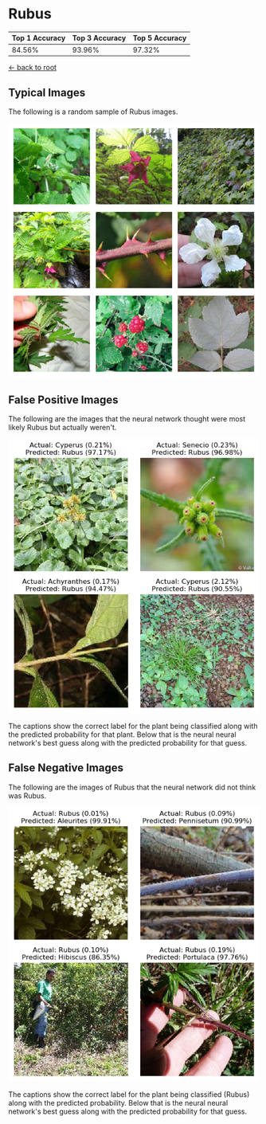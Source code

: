 
# Rubus

| Top 1 Accuracy | Top 3 Accuracy | Top 5 Accuracy | 
| --- | --- | --- |
| 84.56% | 93.96% | 97.32% | 

[← back to root](https://github.com/HACC2018/ohia.ai#results)

## Typical Images
The following is a random sample of Rubus images.
<p align="center"> <img src="../../../figures/typical/Rubus.png?raw=true"> </p>

## False Positive Images
The following are the images that the neural network thought were most likely Rubus but actually weren't.  
<p align="center"> <img src="../../../figures/false_positives/Rubus.png?raw=true"> </p>
The captions show the correct label for the plant being classified along with the predicted probability for that plant.  Below that is the neural neural network's best guess along with the predicted probability for that guess.

## False Negative Images
The following are the images of Rubus that the neural network did not think was Rubus.  
<p align="center"> <img src="../../../figures/false_negatives/Rubus.png?raw=true"> </p>
The captions show the correct label for the plant being classified (Rubus) along with the predicted probability.  Below that is the neural neural network's best guess along with the predicted probability for that guess.
